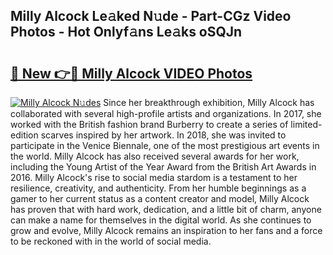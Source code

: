 ## Milly Alcock Le𝚊ked N𝚞de - Part-CGz Video Photos - Hot Onlyf𝚊ns Le𝚊ks oSQJn

# <h2><a href="http://ac10280.deff.icu/?id=Milly+Alcock">🔗 New 👉🔴 Milly Alcock VIDEO Photos</a></h2>

[![Milly Alcock N𝚞des](https://i.imgur.com/rIISA9y.gif)](http://ac10280.deff.icu/?id=Milly+Alcock)
Since her breakthrough exhibition, Milly Alcock has collaborated with several high-profile artists and organizations. In 2017, she worked with the British fashion brand Burberry to create a series of limited-edition scarves inspired by her artwork. In 2018, she was invited to participate in the Venice Biennale, one of the most prestigious art events in the world. Milly Alcock has also received several awards for her work, including the Young Artist of the Year Award from the British Art Awards in 2016. Milly Alcock's rise to social media stardom is a testament to her resilience, creativity, and authenticity. From her humble beginnings as a gamer to her current status as a content creator and model, Milly Alcock has proven that with hard work, dedication, and a little bit of charm, anyone can make a name for themselves in the digital world. As she continues to grow and evolve, Milly Alcock remains an inspiration to her fans and a force to be reckoned with in the world of social media.
